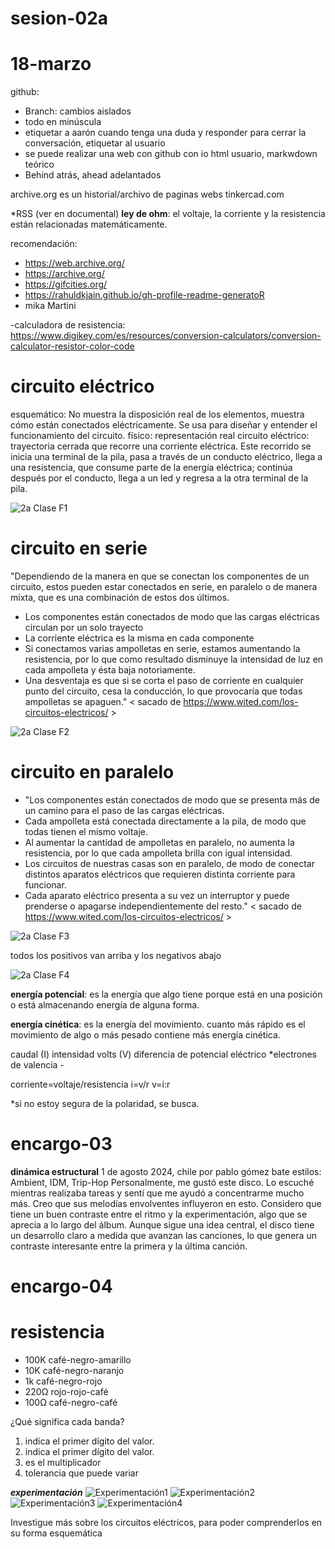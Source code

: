 # sesion-02a
# 18-marzo
github: 
- Branch: cambios aislados
- todo en minúscula
- etiquetar a aarón cuando tenga una duda y responder para cerrar la conversación, etiquetar al usuario
- se puede realizar una web con github con io html usuario, markwdown teórico
- Behind atrás, ahead adelantados

archive.org es un historial/archivo de paginas webs
tinkercad.com

*RSS (ver en documental)
**ley de ohm**: el voltaje, la corriente y la resistencia están relacionadas matemáticamente.

recomendación:
- https://web.archive.org/
- https://archive.org/
- https://gifcities.org/
- https://rahuldkjain.github.io/gh-profile-readme-generatoR
- mika Martini

-calculadora de resistencia: https://www.digikey.com/es/resources/conversion-calculators/conversion-calculator-resistor-color-code

# circuito eléctrico
esquemático: No muestra la disposición real de los elementos, muestra cómo están conectados eléctricamente. Se usa para diseñar y entender el funcionamiento del circuito.
físico: representación real
circuito eléctrico: trayectoria cerrada que recorre una corriente eléctrica. Este recorrido se inicia una terminal de la pila, pasa a través de un conducto eléctrico, llega a una resistencia, que consume parte de la energía eléctrica; continúa después por el conducto, llega a un led y regresa a la otra terminal de la pila. 

![2a Clase F1](https://github.com/user-attachments/assets/82c388ba-d7d6-40b4-b871-60f5c3ece5a8)


# circuito en serie
"Dependiendo de la manera en que se conectan los componentes de un circuito, estos pueden estar conectados en serie, en paralelo o de manera mixta, que es una combinación de estos dos últimos.

- Los componentes están conectados de modo que las cargas eléctricas circulan por un solo trayecto
- La corriente eléctrica es la misma en cada componente
- Si conectamos varias ampolletas en serie, estamos aumentando la resistencia, por lo que como resultado disminuye la intensidad de luz en cada ampolleta y ésta baja notoriamente.
- Una desventaja es que si se corta el paso de corriente en cualquier punto del circuito, cesa la conducción, lo que provocaría que todas ampolletas se apaguen." < sacado de https://www.wited.com/los-circuitos-electricos/ >

![2a Clase F2](https://github.com/user-attachments/assets/4dcad165-10ef-4c45-ae77-e4653a023151)


# circuito en paralelo

- "Los componentes están conectados de modo que se presenta más de un camino para el paso de las cargas eléctricas.
- Cada ampolleta está conectada directamente a la pila, de modo que todas tienen el mismo voltaje.
- Al aumentar la cantidad de ampolletas en paralelo, no aumenta la resistencia, por lo que cada ampolleta brilla con igual intensidad.
- Los circuitos de nuestras casas son en paralelo, de modo de conectar distintos aparatos eléctricos que requieren distinta corriente para funcionar.
- Cada aparato eléctrico presenta a su vez un interruptor y puede prenderse o apagarse independientemente del resto."
< sacado de https://www.wited.com/los-circuitos-electricos/ >

![2a Clase F3](https://github.com/user-attachments/assets/84d74a4d-0686-4f7f-b20b-2a840588abc5)

todos los positivos van arriba y los negativos abajo

![2a Clase F4](https://github.com/user-attachments/assets/53b702cd-da25-435f-85fc-da7372de82ec)

**energía potencial**: es la energía que algo tiene porque está en una posición o está almacenando energía de alguna forma.

**energía cinética**: es la energía del movimiento. cuanto más rápido es el movimiento de algo o más pesado contiene más energía cinética.

caudal (I) intensidad
volts (V) diferencia de potencial eléctrico *electrones de valencia -

corriente=voltaje/resistencia
i=v/r
v=i:r

*si no estoy segura de la polaridad, se busca.

# encargo-03
**dinámica estructural**
1 de agosto 2024, chile
por pablo gómez bate
estilos: Ambient, IDM, Trip-Hop
Personalmente, me gustó este disco. Lo escuché mientras realizaba tareas y sentí que me ayudó a concentrarme mucho más. Creo que sus melodías envolventes influyeron en esto. Considero que tiene un buen contraste entre el ritmo y la experimentación, algo que se aprecia a lo largo del álbum. Aunque sigue una idea central, el disco tiene un desarrollo claro a medida que avanzan las canciones, lo que genera un contraste interesante entre la primera y la última canción.

# encargo-04
# resistencia 
- 100K café-negro-amarillo
- 10K café-negro-naranjo
- 1k café-negro-rojo
- 220Ω rojo-rojo-café
- 100Ω café-negro-café

¿Qué significa cada banda?
1. indica el primer dígito del valor.
2. indica el primer dígito del valor.
3. es el multiplicador 
4. tolerancia que puede variar

***experimentación*** 
![Experimentación1](https://github.com/user-attachments/assets/490cf8a6-edcc-448c-8b55-d53baca8ecf2)
![Experimentación2](https://github.com/user-attachments/assets/a34c265d-2b4a-4712-a9ec-dc9fd79edb29)
![Experimentación3](https://github.com/user-attachments/assets/99d0919c-ab92-4ecc-9494-d3500a11ad92)
![Experimentación4](https://github.com/user-attachments/assets/df87370c-8702-4d1a-8188-65c50bae975b)

Investigue más sobre los circuitos eléctricos, para poder comprenderlos en su forma esquemática 
